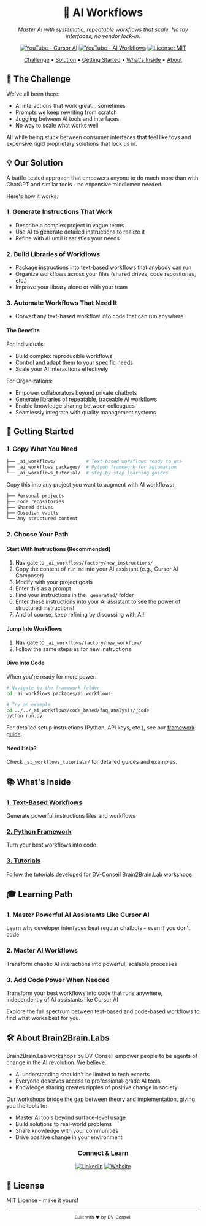 <div align="center">
  <h1>🧠 AI Workflows</h1>
  <p><i>Master AI with systematic, repeatable workflows that scale. No toy interfaces, no vendor lock-in.</i></p>
  
  [![YouTube - Cursor AI](https://img.shields.io/badge/YouTube-Cursor_AI-red?style=for-the-badge&logo=youtube)](https://www.youtube.com/watch?v=niPQvA7uxxk)
  [![YouTube - AI Workflows](https://img.shields.io/badge/YouTube-AI_Workflows-red?style=for-the-badge&logo=youtube)](https://youtu.be/YRzHOVCkmA0)
  [![License: MIT](https://img.shields.io/badge/License-MIT-yellow.svg?style=for-the-badge)](LICENSE)
</div>

<p align="center">
  <a href="#-the-challenge">Challenge</a> •
  <a href="#-our-solution">Solution</a> •
  <a href="#-getting-started">Getting Started</a> •
  <a href="#-whats-inside">What's Inside</a> •
  <a href="#-about">About</a>
</p>

## 🎯 The Challenge

We've all been there:
- AI interactions that work great... sometimes
- Prompts we keep rewriting from scratch
- Juggling between AI tools and interfaces
- No way to scale what works well

All while being stuck between consumer interfaces that feel like toys and expensive rigid proprietary solutions that lock us in.

## 💡 Our Solution

A battle-tested approach that empowers anyone to do much more than with ChatGPT and similar tools - no expensive middlemen needed.

Here's how it works:

### 1. Generate Instructions That Work
- Describe a complex project in vague terms
- Use AI to generate detailed instructions to realize it
- Refine with AI until it satisfies your needs

### 2. Build Libraries of Workflows
- Package instructions into text-based workflows that anybody can run
- Organize workflows across your files (shared drives, code repositories, etc.)
- Improve your library alone or with your team

### 3. Automate Workflows That Need It
- Convert any text-based workflow into code that can run anywhere

#### The Benefits

For Individuals:
- Build complex reproducible workflows
- Control and adapt them to your specific needs
- Scale your AI interactions effectively

For Organizations:
- Empower collaborators beyond private chatbots
- Generate libraries of repeatable, traceable AI workflows
- Enable knowledge sharing between colleagues
- Seamlessly integrate with quality management systems

## 🚀 Getting Started

### 1. Copy What You Need
```bash
├── _ai_workflows/           # Text-based workflows ready to use
├── _ai_workflows_packages/  # Python framework for automation
└── _ai_workflows_tutorial/  # Step-by-step learning guides
```

Copy this into any project you want to augment with AI workflows:
```bash
├── Personal projects
├── Code repositories
├── Shared drives
├── Obsidian vaults
└── Any structured content
```

### 2. Choose Your Path

#### Start With Instructions (Recommended)
1. Navigate to `_ai_workflows/factory/new_instructions/`
2. Copy the content of `run.md` into your AI assistant (e.g., Cursor AI Composer)
3. Modify with your project goals
4. Enter this as a prompt
5. Find your instructions in the `_generated/` folder
6. Enter these instructions into your AI assistant to see the power of structured instructions!
7. And of course, keep refining by discussing with AI!

#### Jump Into Workflows
1. Navigate to `_ai_workflows/factory/new_workflow/`
2. Follow the same steps as for new instructions

#### Dive Into Code
When you're ready for more power:
```bash
# Navigate to the framework folder
cd _ai_workflows_packages/ai_workflows

# Try an example
cd ../../_ai_workflows/code_based/faq_analysis/_code
python run.py
```

For detailed setup instructions (Python, API keys, etc.), see our [framework guide](_ai_workflows_packages/ai_workflows/README.md).

#### Need Help?
Check `_ai_workflows_tutorials/` for detailed guides and examples.

## 📚 What's Inside

### [1. Text-Based Workflows](_ai_workflows/README.md)
Generate powerful instructions files and workflows

### [2. Python Framework](_ai_workflows_packages/ai_workflows/README.md)
Turn your best workflows into code

### [3. Tutorials](_ai_workflows_tutorials/README.md)
Follow the tutorials developed for DV-Conseil Brain2Brain.Lab workshops

## 🎓 Learning Path

### 1. Master Powerful AI Assistants Like Cursor AI
Learn why developer interfaces beat regular chatbots - even if you don't code

### 2. Master AI Workflows
Transform chaotic AI interactions into powerful, scalable processes

### 3. Add Code Power When Needed
Transform your best workflows into code that runs anywhere, independently of AI assistants like Cursor AI

Explore the full spectrum between text-based and code-based workflows to find what works best for you.

## 🛠️ About Brain2Brain.Labs

Brain2Brain.Lab workshops by DV-Conseil empower people to be agents of change in the AI revolution. We believe:
- AI understanding shouldn't be limited to tech experts
- Everyone deserves access to professional-grade AI tools
- Knowledge sharing creates ripples of positive change in society

Our workshops bridge the gap between theory and implementation, giving you the tools to:
- Master AI tools beyond surface-level usage
- Build solutions to real-world problems
- Share knowledge with your communities
- Drive positive change in your environment

<div align="center">

### Connect & Learn

[![LinkedIn](https://img.shields.io/badge/LinkedIn-AI_Swiss-blue?style=flat-square&logo=linkedin)](https://www.linkedin.com/company/ai-suisse/)
[![Website](https://img.shields.io/badge/Web-AI_Swiss-blue?style=flat-square&logo=google-chrome)](https://www.a-i.swiss/en)

</div>

## 📄 License

MIT License - make it yours!

---

<div align="center">
  <sub>Built with ❤️ by DV-Conseil</sub>
</div>
